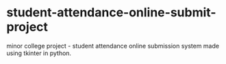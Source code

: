 # student-attendance-online-submit-project
minor college project - student attendance online submission system made using tkinter in python.

